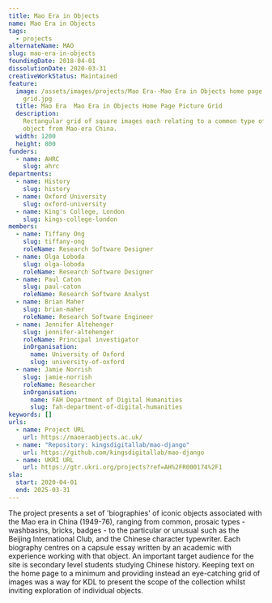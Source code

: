 ```yaml
---
title: Mao Era in Objects
name: Mao Era in Objects
tags:
  - projects
alternateName: MAO
slug: mao-era-in-objects
foundingDate: 2018-04-01
dissolutionDate: 2020-03-31
creativeWorkStatus: Maintained
feature:
  image: /assets/images/projects/Mao Era--Mao Era in Objects home page picture
    grid.jpg
  title: Mao Era  Mao Era in Objects Home Page Picture Grid
  description:
    Rectangular grid of square images each relating to a common type of
    object from Mao-era China.
  width: 1200
  height: 800
funders:
  - name: AHRC
    slug: ahrc
departments:
  - name: History
    slug: history
  - name: Oxford University
    slug: oxford-university
  - name: King's College, London
    slug: kings-college-london
members:
  - name: Tiffany Ong
    slug: tiffany-ong
    roleName: Research Software Designer
  - name: Olga Loboda
    slug: olga-loboda
    roleName: Research Software Designer
  - name: Paul Caton
    slug: paul-caton
    roleName: Research Software Analyst
  - name: Brian Maher
    slug: brian-maher
    roleName: Research Software Engineer
  - name: Jennifer Altehenger
    slug: jennifer-altehenger
    roleName: Principal investigator
    inOrganisation:
      name: University of Oxford
      slug: university-of-oxford
  - name: Jamie Norrish
    slug: jamie-norrish
    roleName: Researcher
    inOrganisation:
      name: FAH Department of Digital Humanities
      slug: fah-department-of-digital-humanities
keywords: []
urls:
  - name: Project URL
    url: https://maoeraobjects.ac.uk/
  - name: "Repository: kingsdigitallab/mao-django"
    url: https://github.com/kingsdigitallab/mao-django
  - name: UKRI URL
    url: https://gtr.ukri.org/projects?ref=AH%2FR000174%2F1
sla:
  start: 2020-04-01
  end: 2025-03-31
---
```


The project presents a set of 'biographies' of iconic objects associated with the Mao era in China (1949-76), ranging from common, prosaic types - washbasins, bricks, badges - to the particular or unusual such as the Beijing International Club, and the Chinese character typewriter. Each biography centres on a capsule essay written by an academic with experience working with that object.
An important target audience for the site is secondary level students studying Chinese history. Keeping text on the home page to a minimum and providing instead an eye-catching grid of images was a way for KDL to present the scope of the collection whilst inviting exploration of individual objects.
